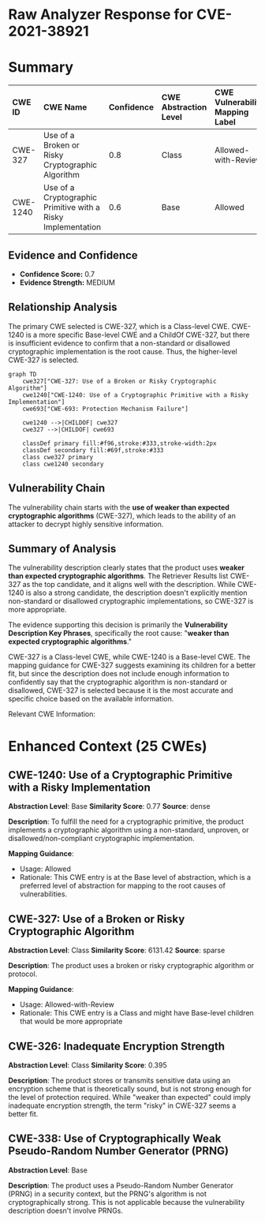 # Raw Analyzer Response for CVE-2021-38921

# Summary
| CWE ID  | CWE Name                                                        | Confidence | CWE Abstraction Level | CWE Vulnerability Mapping Label | CWE-Vulnerability Mapping Notes |
| :-------- | :-------------------------------------------------------------- | :--------- | :---------------------- | :------------------------------ | :------------------------------ |
| CWE-327 | Use of a Broken or Risky Cryptographic Algorithm             | 0.8        | Class                   | Allowed-with-Review             | Primary CWE                     |
| CWE-1240 | Use of a Cryptographic Primitive with a Risky Implementation | 0.6        | Base                    | Allowed                         | Secondary Candidate             |

## Evidence and Confidence

*   **Confidence Score:** 0.7
*   **Evidence Strength:** MEDIUM

## Relationship Analysis
The primary CWE selected is CWE-327, which is a Class-level CWE. CWE-1240 is a more specific Base-level CWE and a ChildOf CWE-327, but there is insufficient evidence to confirm that a non-standard or disallowed cryptographic implementation is the root cause. Thus, the higher-level CWE-327 is selected.

```mermaid
graph TD
    cwe327["CWE-327: Use of a Broken or Risky Cryptographic Algorithm"]
    cwe1240["CWE-1240: Use of a Cryptographic Primitive with a Risky Implementation"]
    cwe693["CWE-693: Protection Mechanism Failure"]

    cwe1240 -->|CHILDOF| cwe327
    cwe327 -->|CHILDOF| cwe693
    
    classDef primary fill:#f96,stroke:#333,stroke-width:2px
    classDef secondary fill:#69f,stroke:#333
    class cwe327 primary
    class cwe1240 secondary
```

## Vulnerability Chain
The vulnerability chain starts with the **use of weaker than expected cryptographic algorithms** (CWE-327), which leads to the ability of an attacker to decrypt highly sensitive information.

## Summary of Analysis
The vulnerability description clearly states that the product uses **weaker than expected cryptographic algorithms**. The Retriever Results list CWE-327 as the top candidate, and it aligns well with the description. While CWE-1240 is also a strong candidate, the description doesn't explicitly mention non-standard or disallowed cryptographic implementations, so CWE-327 is more appropriate.

The evidence supporting this decision is primarily the **Vulnerability Description Key Phrases**, specifically the root cause: "**weaker than expected cryptographic algorithms**."

CWE-327 is a Class-level CWE, while CWE-1240 is a Base-level CWE. The mapping guidance for CWE-327 suggests examining its children for a better fit, but since the description does not include enough information to confidently say that the cryptographic algorithm is non-standard or disallowed, CWE-327 is selected because it is the most accurate and specific choice based on the available information.

Relevant CWE Information:

# Enhanced Context (25 CWEs)

## CWE-1240: Use of a Cryptographic Primitive with a Risky Implementation
**Abstraction Level**: Base
**Similarity Score**: 0.77
**Source**: dense

**Description**:
To fulfill the need for a cryptographic primitive, the product implements a cryptographic algorithm using a non-standard, unproven, or disallowed/non-compliant cryptographic implementation.

**Mapping Guidance**:
- Usage: Allowed
- Rationale: This CWE entry is at the Base level of abstraction, which is a preferred level of abstraction for mapping to the root causes of vulnerabilities.

## CWE-327: Use of a Broken or Risky Cryptographic Algorithm
**Abstraction Level**: Class
**Similarity Score**: 6131.42
**Source**: sparse

**Description**:
The product uses a broken or risky cryptographic algorithm or protocol.

**Mapping Guidance**:
- Usage: Allowed-with-Review
- Rationale: This CWE entry is a Class and might have Base-level children that would be more appropriate

## CWE-326: Inadequate Encryption Strength
**Abstraction Level**: Class
**Similarity Score**: 0.395

**Description**:
The product stores or transmits sensitive data using an encryption scheme that is theoretically sound, but is not strong enough for the level of protection required. While "weaker than expected" could imply inadequate encryption strength, the term "risky" in CWE-327 seems a better fit.

## CWE-338: Use of Cryptographically Weak Pseudo-Random Number Generator (PRNG)
**Abstraction Level**: Base

**Description**:
The product uses a Pseudo-Random Number Generator (PRNG) in a security context, but the PRNG's algorithm is not cryptographically strong. This is not applicable because the vulnerability description doesn't involve PRNGs.